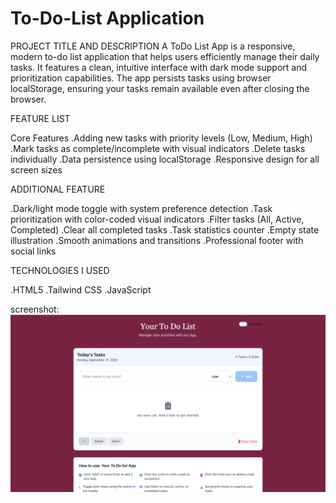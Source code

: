 # To-Do-List Application
PROJECT TITLE AND DESCRIPTION
  A ToDo List App is a responsive, modern to-do list application that helps users efficiently manage their daily tasks. It features a clean, intuitive interface with dark mode support and prioritization capabilities. The app persists tasks using browser localStorage, ensuring your tasks remain available even after closing the browser.
  
FEATURE LIST

Core Features
.Adding new tasks with priority levels (Low, Medium, High)
.Mark tasks as complete/incomplete with visual indicators
.Delete tasks individually
.Data persistence using localStorage
.Responsive design for all screen sizes

ADDITIONAL FEATURE

.Dark/light mode toggle with system preference detection
.Task prioritization with color-coded visual indicators
.Filter tasks (All, Active, Completed)
.Clear all completed tasks
.Task statistics counter
.Empty state illustration
.Smooth animations and transitions
.Professional footer with social links

TECHNOLOGIES I USED

.HTML5
.Tailwind CSS
.JavaScript


screenshot:
![Image Alt](https://github.com/Ritha20/To-Do-List/blob/c53e33315a4b684bf17f642cd42a38fa3b1415fb/Screenshot%202025-09-21%20at%2021.55.51.png)

